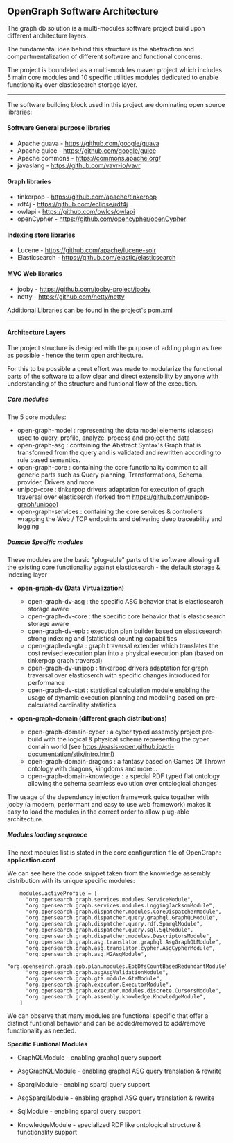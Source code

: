 ## OpenGraph Software Architecture

The graph db solution is a multi-modules software project build upon different architecture layers.

The fundamental idea behind this structure is the abstraction and compartmentalization of different software and functional
concerns.

The project is boundeled as a multi-modules maven project which includes 5 main core modules and 10 specific utilities modules dedicated 
to enable functionality over elasticsearch storage layer.

-------------
 
The software building block used in this project are dominating open source libraries:

#### Software General purpose libraries
 - Apache guava  - https://github.com/google/guava
 - Apache guice  - https://github.com/google/guice
 - Apache commons - https://commons.apache.org/ 
 - javaslang -      https://github.com/vavr-io/vavr
 
#### Graph libraries
 - tinkerpop - https://github.com/apache/tinkerpop
 - rdf4j -  https://github.com/eclipse/rdf4j
 - owlapi - https://github.com/owlcs/owlapi
 - openCypher - https://github.com/opencypher/openCypher 

#### Indexing store libraries
 - Lucene   - https://github.com/apache/lucene-solr
 - Elasticsearch - https://github.com/elastic/elasticsearch
 
#### MVC Web libraries
 - jooby  - https://github.com/jooby-project/jooby
 - netty  - https://github.com/netty/netty
 
 
Additional Libraries can be found in the project's pom.xml

-------------
#### Architecture Layers
The project structure is designed with the purpose of adding plugin as free as possible - hence the term open architecture.

For this to be possible a great effort was made to modularize the functional parts of the software to allow clear and direct extensibility by anyone 
with understanding of the structure and funtional flow of the execution.

##### Core modules
The 5 core modules:
 - open-graph-model :  representing the data model elements (classes) used to query, profile, analyze, process and project the data     
 - open-graph-asg :    containing the Abstract Syntax's Graph that is transformed from the query and is validated and rewritten according to rule based semantics.      
 - open-graph-core  :  containing the core functionality common to all generic parts such as Query planning, Transformations, Schema provider, Drivers and more     
 - unipop-core  : tinkerpop drivers adaptation for execution of graph traversal over elasticserch (forked from https://github.com/unipop-graph/unipop)     
 - open-graph-services  :  containing the core services & controllers wrapping the Web / TCP endpoints and delivering deep traceability and logging      

##### Domain Specific modules
These modules are the basic "plug-able" parts of the software allowing all the existing core functionality against elasticsearch - the default storage & indexing layer

-  **open-graph-dv (Data Virtualization)**
    - open-graph-dv-asg :   the specific ASG behavior that is elasticsearch storage aware 
    - open-graph-dv-core :  the specific core behavior that is elasticsearch storage aware 
    - open-graph-dv-epb :   execution plan builder based on elasticsearch strong indexing and (statistics) counting capabilities 
    - open-graph-dv-gta :   graph traversal extender which translates the cost revised execution plan into a physical execution plan (based on tinkerpop graph traversal) 
    - open-graph-dv-unipop :  tinkerpop drivers adaptation for graph traversal over elasticserch with specific changes introduced for performance 
    - open-graph-dv-stat :  statistical calculation module enabling the usage of dynamic execution planning and modeling based on pre-calculated cardinality statistics

- **open-graph-domain (different graph distributions)**
    - open-graph-domain-cyber : a cyber typed assembly project pre-build with the logical & physical schema representing the cyber domain world (see https://oasis-open.github.io/cti-documentation/stix/intro.html)
    - open-graph-domain-dragons : a fantasy based on Games Of Thrown ontology with dragons, kingdoms and more...
    - open-graph-domain-knowledge : a special RDF typed flat ontology allowing the schema seamless evolution over ontological changes
 
The usage of the dependency injection framework guice togather with jooby (a modern, performant and easy to use web framework) makes it easy to load the modules in the correct order to allow plug-able architecture.

##### Modules loading sequence
The next modules list is stated in the core configuration file of OpenGraph: **application.conf**

We can see here the code snippet taken from the knowledge assembly distribution with its unique specific modules: 

```
    modules.activeProfile = [
      "org.opensearch.graph.services.modules.ServiceModule",
      "org.opensearch.graph.services.modules.LoggingJacksonModule",
      "org.opensearch.graph.dispatcher.modules.CoreDispatcherModule",
      "org.opensearch.graph.dispatcher.query.graphql.GraphQLModule",
      "org.opensearch.graph.dispatcher.query.rdf.SparqlModule",
      "org.opensearch.graph.dispatcher.query.sql.SqlModule",
      "org.opensearch.graph.dispatcher.modules.DescriptorsModule",
      "org.opensearch.graph.asg.translator.graphql.AsgGraphQLModule",
      "org.opensearch.graph.asg.translator.cypher.AsgCypherModule",
      "org.opensearch.graph.asg.M2AsgModule",
      "org.opensearch.graph.epb.plan.modules.EpbDfsCountBasedRedundantModule"
      "org.opensearch.graph.asgAsgValidationModule",
      "org.opensearch.graph.gta.module.GtaModule",
      "org.opensearch.graph.executor.ExecutorModule",
      "org.opensearch.graph.executor.modules.discrete.CursorsModule",
      "org.opensearch.graph.assembly.knowledge.KnowledgeModule",
    ]
```

  We can observe that many modules are functional specific that offer a distinct funtional behavior and can be added/removed to add/remove functionality as needed.
  
**Specific Funtional Modules**
  -   GraphQLModule - enabling graphql query support
  -   AsgGraphQLModule - enabling graphql ASG query translation & rewrite
  
  -   SparqlModule - enabling sparql query support
  -   AsgSparqlModule - enabling graphql ASG query translation & rewrite

  -   SqlModule - enabling sparql query support
  -   KnowledgeModule - specialized RDF like ontological structure & functionality support